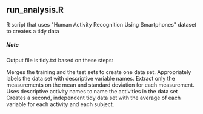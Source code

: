 ## run_analysis.R 
R script that uses "Human Activity Recognition Using Smartphones" dataset to creates a tidy data 

##### Note 
Output file is tidy.txt based on these steps:

Merges the training and the test sets to create one data set.
Appropriately labels the data set with descriptive variable names. 
Extract only the measurements on the mean and standard deviation for each measurement. 
Uses descriptive activity names to name the activities in the data set
Creates a second, independent tidy data set with the average of each variable for each activity and each subject. 
